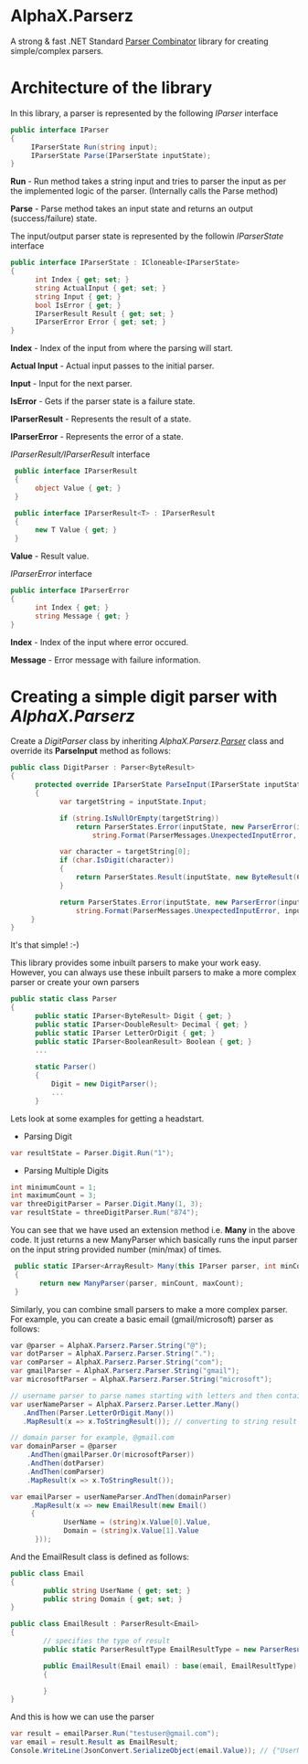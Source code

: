 # AlphaX.Parserz

A strong & fast .NET Standard [Parser Combinator](https://en.wikipedia.org/wiki/Parser_combinator#:~:text=In%20computer%20programming%2C%20a%20parser,new%20parser%20as%20its%20output.) library for creating simple/complex parsers. 

# Architecture of the library

In this library, a parser is represented by the following *IParser* interface
```c#
public interface IParser
{
     IParserState Run(string input);
     IParserState Parse(IParserState inputState);
}
```
**Run** - Run method takes a string input and tries to parser the input as per the implemented logic of the parser. (Internally calls the Parse method)

**Parse** - Parse method takes an input state and returns an output (success/failure) state.

The input/output parser state is represented by the followin *IParserState* interface
```c#
public interface IParserState : ICloneable<IParserState>
{
      int Index { get; set; }
      string ActualInput { get; set; }
      string Input { get; }
      bool IsError { get; }
      IParserResult Result { get; set; }
      IParserError Error { get; set; }
}
```
**Index** - Index of the input from where the parsing will start.

**Actual Input** - Actual input passes to the initial parser.

**Input** - Input for the next parser.

**IsError** - Gets if the parser state is a failure state.

**IParserResult** - Represents the result of a state.

**IParserError** - Represents the error of a state.

*IParserResult/IParserResult<T>* interface
```c#
 public interface IParserResult
 {
      object Value { get; }
 }

 public interface IParserResult<T> : IParserResult
 {
      new T Value { get; }
 }
```
**Value** - Result value.

*IParserError* interface
```c#
public interface IParserError
{
      int Index { get; }
      string Message { get; }
}
```
**Index** - Index of the input where error occured.

**Message** - Error message with failure information.

# Creating a simple digit parser with *AlphaX.Parserz*

Create a *DigitParser* class by inheriting *AlphaX.Parserz.[Parser<T>](https://github.com/kartikdeepsagar/AlphaX.Parserz/blob/master/AlphaX.Parserz/Parsers/ParserBase.cs)* class and override its **ParseInput** method as follows:
```c#
public class DigitParser : Parser<ByteResult>
{
      protected override IParserState ParseInput(IParserState inputState)
      {
            var targetString = inputState.Input;

            if (string.IsNullOrEmpty(targetString))
                return ParserStates.Error(inputState, new ParserError(inputState.Index,
                    string.Format(ParserMessages.UnexpectedInputError, inputState.Index, ParserMessages.Digits, targetString)));

            var character = targetString[0];
            if (char.IsDigit(character))
            {
                return ParserStates.Result(inputState, new ByteResult(Convert.ToByte(character - '0')), inputState.Index + 1);
            }

            return ParserStates.Error(inputState, new ParserError(inputState.Index, 
                string.Format(ParserMessages.UnexpectedInputError, inputState.Index, ParserMessages.Digits, targetString)));
     }
}
```
It's that simple! :-)

This library provides some inbuilt parsers to make your work easy. However, you can always use these inbuilt parsers to make a more complex parser or create your own parsers
```c#
public static class Parser
{
      public static IParser<ByteResult> Digit { get; }
      public static IParser<DoubleResult> Decimal { get; }
      public static IParser LetterOrDigit { get; }
      public static IParser<BooleanResult> Boolean { get; }
      ...
        
      static Parser()
      {
          Digit = new DigitParser();
          ...
      }
```

Lets look at some examples for getting a headstart.

* Parsing Digit
```c#
var resultState = Parser.Digit.Run("1");
```
* Parsing Multiple Digits
```c#
int minimumCount = 1;
int maximumCount = 3;
var threeDigitParser = Parser.Digit.Many(1, 3);
var resultState = threeDigitParser.Run("874");
```
You can see that we have used an extension method i.e. **Many** in the above code. It just returns a new ManyParser which basically runs the input parser on the input string provided number (min/max) of times.
```c#
 public static IParser<ArrayResult> Many(this IParser parser, int minCount = 0, int maxCount = -1)
 {
       return new ManyParser(parser, minCount, maxCount);
 }
```
Similarly, you can combine small parsers to make a more complex parser. For example, you can create a basic email (gmail/microsoft) parser as follows:
```c#
var @parser = AlphaX.Parserz.Parser.String("@");
var dotParser = AlphaX.Parserz.Parser.String(".");
var comParser = AlphaX.Parserz.Parser.String("com");
var gmailParser = AlphaX.Parserz.Parser.String("gmail");
var microsoftParser = AlphaX.Parserz.Parser.String("microsoft");

// username parser to parse names starting with letters and then containing letters/digits
var userNameParser = AlphaX.Parserz.Parser.Letter.Many()
   .AndThen(Parser.LetterOrDigit.Many())
   .MapResult(x => x.ToStringResult()); // converting to string result

// domain parser for example, @gmail.com
var domainParser = @parser
    .AndThen(gmailParser.Or(microsoftParser))
    .AndThen(dotParser)
    .AndThen(comParser)
    .MapResult(x => x.ToStringResult());

var emailParser = userNameParser.AndThen(domainParser)
     .MapResult(x => new EmailResult(new Email()
     {
             UserName = (string)x.Value[0].Value,
             Domain = (string)x.Value[1].Value
      }));
```
And the EmailResult class is defined as follows:
```c#
public class Email
{
        public string UserName { get; set; }
        public string Domain { get; set; }
}

public class EmailResult : ParserResult<Email>
{
        // specifies the type of result
        public static ParserResultType EmailResultType = new ParserResultType("email");

        public EmailResult(Email email) : base(email, EmailResultType)
        {

        }
}
```
And this is how we can use the parser
```c#
var result = emailParser.Run("testuser@gmail.com");
var email = result.Result as EmailResult;
Console.WriteLine(JsonConvert.SerializeObject(email.Value)); // {"UserName":"testuser","Domain":"@gmail.com"}
```
